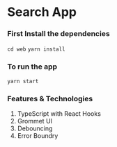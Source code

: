 # Search App

### First Install the dependencies
   `cd web`
  `yarn install`

### To run the app
  `yarn start`


### Features & Technologies
  1) TypeScript with React Hooks
  2) Grommet UI
  3) Debouncing
  4) Error Boundry
